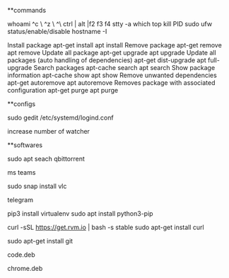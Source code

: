 **commands

whoami
^c \ ^z \ ^\ 
ctrl | alt |f2 f3 f4
stty -a
which <command>
top
kill <SIGNAL> PID
sudo ufw status/enable/disable
hostname -I


Install package					                        apt-get install			        apt install
Remove package					                        apt-get remove			        apt remove
Update all package	                                    apt-get upgrade	             	apt upgrade
Update all packages (auto handling of dependencies)     apt-get dist-upgrade            apt full-upgrade
Search packages	                                        apt-cache search	     	    apt search
Show package information	                            apt-cache show	             	apt show
Remove unwanted dependencies	                        apt-get autoremove           	apt autoremove
Removes package with associated configuration	        apt-get purge	                apt purge




**configs

sudo gedit /etc/systemd/logind.conf

increase number of watcher




**softwares

sudo apt seach qbittorrent

ms teams

sudo snap install vlc

telegram

pip3 install virtualenv
sudo apt install python3-pip

curl -sSL https://get.rvm.io | bash -s stable
sudo apt-get install curl

sudo apt-get install git

code.deb

chrome.deb

